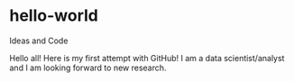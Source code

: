 # hello-world
Ideas and Code

Hello all! 
Here is my first attempt with GitHub! 
I am a data scientist/analyst and I am looking forward to new research.
